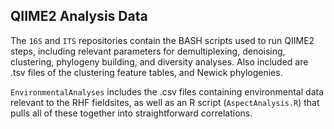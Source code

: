 ## QIIME2 Analysis Data
The `16S` and `ITS` repositories contain the BASH scripts used to run QIIME2 steps, 
including relevant parameters for demultiplexing, denoising, clustering, phylogeny
building, and diversity analyses. Also included are .tsv files of the clustering feature
tables, and Newick phylogenies.

`EnvironmentalAnalyses` includes the .csv files containing environmental data relevant to 
the RHF fieldsites, as well as an R script (`AspectAnalysis.R`) that pulls all of these 
together into straightforward correlations.
